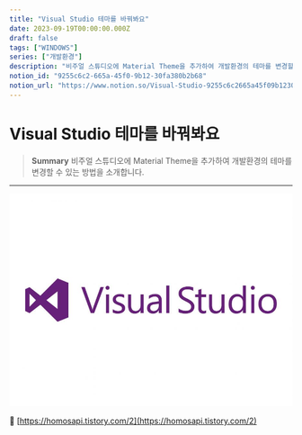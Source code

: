 ```yaml
---
title: "Visual Studio 테마를 바꿔봐요"
date: 2023-09-19T00:00:00.000Z
draft: false
tags: ["WINDOWS"]
series: ["개발환경"]
description: "비주얼 스튜디오에 Material Theme을 추가하여 개발환경의 테마를 변경할 수 있는 방법을 소개합니다."
notion_id: "9255c6c2-665a-45f0-9b12-30fa380b2b68"
notion_url: "https://www.notion.so/Visual-Studio-9255c6c2665a45f09b1230fa380b2b68"
---
```


# Visual Studio 테마를 바꿔봐요

> **Summary**
> 비주얼 스튜디오에 Material Theme을 추가하여 개발환경의 테마를 변경할 수 있는 방법을 소개합니다.

---

![Image](image_cc33a98d0e6f.png)

🔗 [https://homosapi.tistory.com/2](https://homosapi.tistory.com/2)


